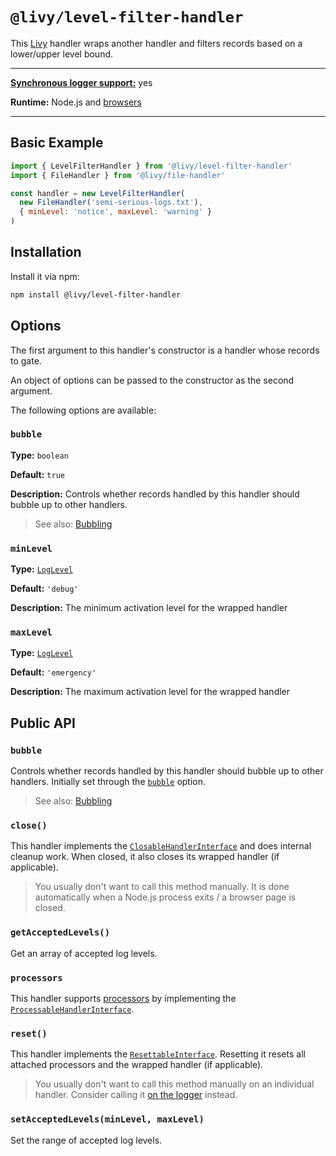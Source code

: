 # `@livy/level-filter-handler`

This [Livy](../../README.md#readme) handler wraps another handler and filters records based on a lower/upper level bound.

---

[**Synchronous logger support:**](../../README.md#synchronous-and-asynchronous-logging) yes

**Runtime:** Node.js and [browsers](../../README.md#usage-in-browsers)

---

## Basic Example

```js
import { LevelFilterHandler } from '@livy/level-filter-handler'
import { FileHandler } from '@livy/file-handler'

const handler = new LevelFilterHandler(
  new FileHandler('semi-serious-logs.txt'),
  { minLevel: 'notice', maxLevel: 'warning' }
)
```

## Installation

Install it via npm:

```bash
npm install @livy/level-filter-handler
```

## Options

The first argument to this handler's constructor is a handler whose records to gate.

An object of options can be passed to the constructor as the second argument.

The following options are available:

### `bubble`

**Type:** `boolean`

**Default:** `true`

**Description:** Controls whether records handled by this handler should bubble up to other handlers.

> See also: [Bubbling](../../README.md#bubbling)

### `minLevel`

**Type:** [`LogLevel`](../contracts/README.md#loglevel)

**Default:** `'debug'`

**Description:** The minimum activation level for the wrapped handler

### `maxLevel`

**Type:** [`LogLevel`](../contracts/README.md#loglevel)

**Default:** `'emergency'`

**Description:** The maximum activation level for the wrapped handler

## Public API

### `bubble`

Controls whether records handled by this handler should bubble up to other handlers. Initially set through the [`bubble`](#bubble) option.

> See also: [Bubbling](../../README.md#bubbling)

### `close()`

This handler implements the [`ClosableHandlerInterface`](../contracts/README.md#closablehandlerinterface) and does internal cleanup work. When closed, it also closes its wrapped handler (if applicable).

> You usually don't want to call this method manually. It is done automatically when a Node.js process exits / a browser page is closed.

### `getAcceptedLevels()`

Get an array of accepted log levels.

### `processors`

This handler supports [processors](../../README.md#processors) by implementing the [`ProcessableHandlerInterface`](../contracts/README.md#processablehandlerinterface).

### `reset()`

This handler implements the [`ResettableInterface`](../contracts/README.md#resettableinterface). Resetting it resets all attached processors and the wrapped handler (if applicable).

> You usually don't want to call this method manually on an individual handler. Consider calling it [on the logger](../logger/README.md#reset) instead.

### `setAcceptedLevels(minLevel, maxLevel)`

Set the range of accepted log levels.
